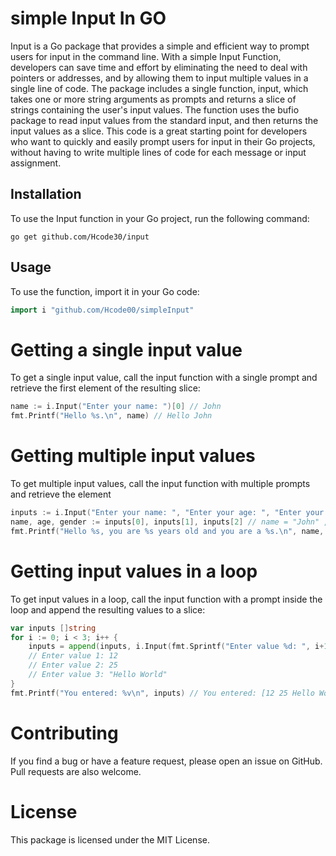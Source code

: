 # simple Input In GO

Input is a Go package that provides a simple and efficient way to prompt users for input in the command line.
With a simple Input Function, developers can save time and effort by eliminating the need to deal with pointers or addresses, and by allowing them to input multiple values in a single line of code.
The package includes a single function, input, which takes one or more string arguments as prompts and returns a slice of strings containing the user's input values.
The function uses the bufio package to read input values from the standard input, and then returns the input values as a slice.
This code is a great starting point for developers who want to quickly and easily prompt users for input in their Go projects, without having to write multiple lines of code for each message or input assignment.

## Installation

To use the Input function in your Go project, run the following command:

`go get github.com/Hcode30/input`

## Usage

To use the function, import it in your Go code:

```go
import i "github.com/Hcode00/simpleInput"
```

# Getting a single input value

To get a single input value, call the input function with a single prompt and retrieve the first element of the resulting slice:

```go
name := i.Input("Enter your name: ")[0] // John
fmt.Printf("Hello %s.\n", name) // Hello John
```

# Getting multiple input values

To get multiple input values, call the input function with multiple prompts and retrieve the element

```go
inputs := i.Input("Enter your name: ", "Enter your age: ", "Enter your gender: ") // John 21 Male
name, age, gender := inputs[0], inputs[1], inputs[2] // name = "John" , age = "21" , gender = "Male"
fmt.Printf("Hello %s, you are %s years old and you are a %s.\n", name, age, gender) //Hello John, you are 21 years old and you are a Male.\n
```

# Getting input values in a loop

To get input values in a loop, call the input function with a prompt inside the loop and append the resulting values to a slice:

```go
var inputs []string
for i := 0; i < 3; i++ {
    inputs = append(inputs, i.Input(fmt.Sprintf("Enter value %d: ", i+1))[0])
    // Enter value 1: 12
    // Enter value 2: 25
    // Enter value 3: "Hello World"
}
fmt.Printf("You entered: %v\n", inputs) // You entered: [12 25 Hello World]
```

# Contributing

If you find a bug or have a feature request, please open an issue on GitHub. Pull requests are also welcome.

# License

This package is licensed under the MIT License.
